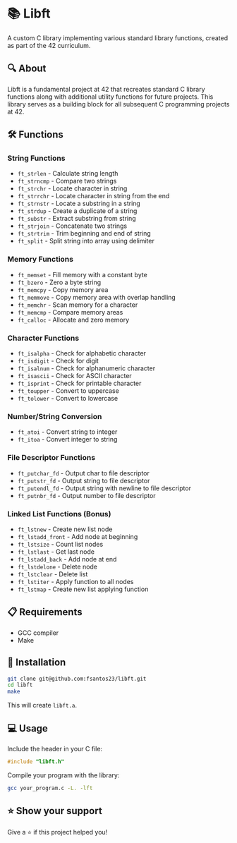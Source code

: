 # 📚 Libft

A custom C library implementing various standard library functions, created as part of the 42 curriculum.

## 🔍 About

Libft is a fundamental project at 42 that recreates standard C library functions along with additional utility functions for future projects. This library serves as a building block for all subsequent C programming projects at 42.

## 🛠️ Functions

### String Functions
- `ft_strlen` - Calculate string length
- `ft_strncmp` - Compare two strings
- `ft_strchr` - Locate character in string
- `ft_strrchr` - Locate character in string from the end
- `ft_strnstr` - Locate a substring in a string
- `ft_strdup` - Create a duplicate of a string
- `ft_substr` - Extract substring from string
- `ft_strjoin` - Concatenate two strings
- `ft_strtrim` - Trim beginning and end of string
- `ft_split` - Split string into array using delimiter

### Memory Functions
- `ft_memset` - Fill memory with a constant byte
- `ft_bzero` - Zero a byte string
- `ft_memcpy` - Copy memory area
- `ft_memmove` - Copy memory area with overlap handling
- `ft_memchr` - Scan memory for a character
- `ft_memcmp` - Compare memory areas
- `ft_calloc` - Allocate and zero memory

### Character Functions
- `ft_isalpha` - Check for alphabetic character
- `ft_isdigit` - Check for digit
- `ft_isalnum` - Check for alphanumeric character
- `ft_isascii` - Check for ASCII character
- `ft_isprint` - Check for printable character
- `ft_toupper` - Convert to uppercase
- `ft_tolower` - Convert to lowercase

### Number/String Conversion
- `ft_atoi` - Convert string to integer
- `ft_itoa` - Convert integer to string

### File Descriptor Functions
- `ft_putchar_fd` - Output char to file descriptor
- `ft_putstr_fd` - Output string to file descriptor
- `ft_putendl_fd` - Output string with newline to file descriptor
- `ft_putnbr_fd` - Output number to file descriptor

### Linked List Functions (Bonus)
- `ft_lstnew` - Create new list node
- `ft_lstadd_front` - Add node at beginning
- `ft_lstsize` - Count list nodes
- `ft_lstlast` - Get last node
- `ft_lstadd_back` - Add node at end
- `ft_lstdelone` - Delete node
- `ft_lstclear` - Delete list
- `ft_lstiter` - Apply function to all nodes
- `ft_lstmap` - Create new list applying function

## 📋 Requirements

- GCC compiler
- Make

## 🚀 Installation

```bash
git clone git@github.com:fsantos23/libft.git
cd libft
make
```

This will create `libft.a`.

## 💻 Usage

Include the header in your C file:
```c
#include "libft.h"
```

Compile your program with the library:
```bash
gcc your_program.c -L. -lft
```

## ⭐ Show your support

Give a ⭐️ if this project helped you!
